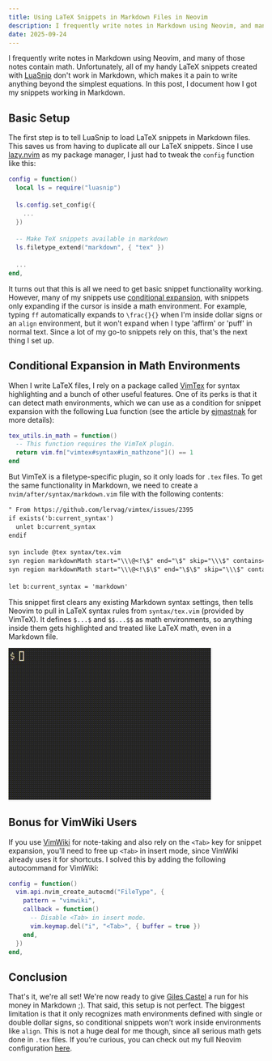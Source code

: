 ```yaml
---
title: Using LaTeX Snippets in Markdown Files in Neovim
description: I frequently write notes in Markdown using Neovim, and many of those notes contain math. Unfortunately, all of my handy LaTeX snippets created with [LuaSnip](https://github.com/L3MON4D3/LuaSnip) don't work in Markdown, which makes it a pain to write anything beyond the simplest equations. In this post, I document how I got my snippets working in Markdown.
date: 2025-09-24
---
```


I frequently write notes in Markdown using Neovim, and many of those notes
contain math. Unfortunately, all of my handy LaTeX snippets created with
[LuaSnip](https://github.com/L3MON4D3/LuaSnip) don't work in Markdown, which
makes it a pain to write anything beyond the simplest equations. In this post, I
document how I got my snippets working in Markdown.

## Basic Setup

The first step is to tell LuaSnip to load LaTeX snippets in Markdown files. This
saves us from having to duplicate all our LaTeX snippets. Since I use
[lazy.nvim](https://github.com/folke/lazy.nvim) as my package manager, I just
had to tweak the `config` function like this:

```lua
config = function()
  local ls = require("luasnip")

  ls.config.set_config({
    ...
  })

  -- Make TeX snippets available in markdown
  ls.filetype_extend("markdown", { "tex" })

  ...
end,
```

It turns out that this is all we need to get basic snippet functionality
working. However, many of my snippets use [conditional
expansion](https://ejmastnak.com/tutorials/vim-latex/luasnip/#conditional-snippet-expansion),
with snippets only expanding if the cursor is inside a math environment. For
example, typing `ff` automatically expands to `\frac{}{}` when I'm inside dollar
signs or an `align` environment, but it won't expand when I type 'affirm' or
'puff' in normal text. Since a lot of my go-to snippets rely on this, that's the
next thing I set up.

## Conditional Expansion in Math Environments

When I write LaTeX files, I rely on a package called
[VimTex](https://github.com/lervag/vimtex/issues/2395) for syntax highlighting
and a bunch of other useful features. One of its perks is that it can detect
math environments, which we can use as a condition for snippet expansion with
the following Lua function (see the article by
[ejmastnak](https://ejmastnak.com/tutorials/vim-latex/luasnip/#context-specific-expansion-for-latex)
for more details):

```lua
tex_utils.in_math = function()
  -- This function requires the VimTeX plugin.
  return vim.fn["vimtex#syntax#in_mathzone"]() == 1
end
```

But VimTeX is a filetype-specific plugin, so it only loads for `.tex` files. To
get the same functionality in Markdown, we need to create a
`nvim/after/syntax/markdown.vim` file with the following contents:

```txt
" From https://github.com/lervag/vimtex/issues/2395
if exists('b:current_syntax')
  unlet b:current_syntax
endif

syn include @tex syntax/tex.vim
syn region markdownMath start="\\\@<!\$" end="\$" skip="\\\$" contains=@tex keepend
syn region markdownMath start="\\\@<!\$\$" end="\$\$" skip="\\\$" contains=@tex keepend

let b:current_syntax = 'markdown'
```

This snippet first clears any existing Markdown syntax settings, then tells
Neovim to pull in LaTeX syntax rules from `syntax/tex.vim` (provided by VimTeX).
It defines `$...$` and `$$...$$` as math environments, so anything inside them
gets highlighted and treated like LaTeX math, even in a Markdown file.

![Conditional snippets in action in a Markdown file.](../images/markdown-snippets.gif)

## Bonus for VimWiki Users

If you use [VimWiki](https://github.com/vimwiki/vimwiki) for note-taking and
also rely on the `<Tab>` key for snippet expansion, you'll need to free up
`<Tab>` in insert mode, since VimWiki already uses it for shortcuts. I solved
this by adding the following autocommand for VimWiki:

```lua
config = function()
  vim.api.nvim_create_autocmd("FileType", {
    pattern = "vimwiki",
    callback = function()
      -- Disable <Tab> in insert mode.
      vim.keymap.del("i", "<Tab>", { buffer = true })
    end,
  })
end,
```

## Conclusion

That's it, we're all set! We're now ready to give [Giles Castel](https://castel.dev/)
a run for his money in Markdown ;). That said, this setup is not perfect. The
biggest limitation is that it only recognizes math environments defined with
single or double dollar signs, so conditional snippets won’t work inside
environments like `align`. This is not a huge deal for me though, since all
serious math gets done in `.tex` files. If you’re curious, you can check out my
full Neovim configuration
[here](https://github.com/Sahel13/Dotfiles/tree/main/.config/nvim).
